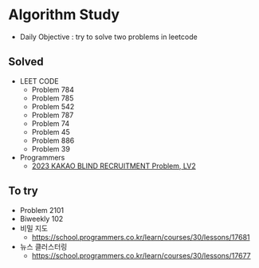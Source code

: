 # Algorithm Study 
  - Daily Objective : try to solve two problems in leetcode

## Solved
  - LEET CODE
    - Problem 784 
    - Problem 785
    - Problem 542
    - Problem 787
    - Problem 74
    - Problem 45
    - Problem 886
    - Problem 39
  - Programmers
    - [2023 KAKAO BLIND RECRUITMENT Problem, LV2](https://school.programmers.co.kr/learn/courses/30/lessons/150369) 
## To try
  - Problem 2101
  - Biweekly 102
  - 비밀 지도
    - https://school.programmers.co.kr/learn/courses/30/lessons/17681 
  - 뉴스 클러스터링
    - https://school.programmers.co.kr/learn/courses/30/lessons/17677 
    

